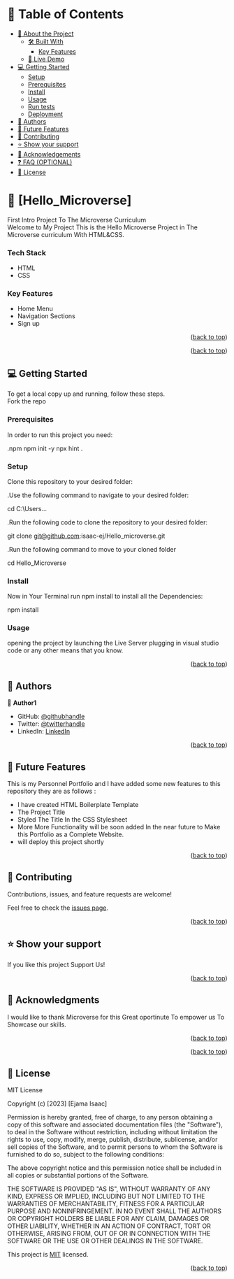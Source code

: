 <a name="readme-top"></a>
<!-- TABLE OF CONTENTS -->

# 📗 Table of Contents

- [📖 About the Project](#about-project)
  - [🛠 Built With](#built-with)
    - [Key Features](#key-features)
  - [🚀 Live Demo](#live-demo)
- [💻 Getting Started](#getting-started)
  - [Setup](#setup)
  - [Prerequisites](#prerequisites)
  - [Install](#install)
  - [Usage](#usage)
  - [Run tests](#run-tests)
  - [Deployment](#deployment)
- [👥 Authors](#authors)
- [🔭 Future Features](#future-features)
- [🤝 Contributing](#contributing)
- [⭐️ Show your support](#support)
- [🙏 Acknowledgements](#acknowledgements)
- [❓ FAQ (OPTIONAL)](#faq)
- [📝 License](#license)

<!-- PROJECT DESCRIPTION -->

# 📖 [Hello_Microverse] <a name="about-project"></a>

 First Intro Project To The Microverse Curriculum
<br>
Welcome to My Project
This is the Hello Microverse Project in The Microverse curriculum With HTML&CSS.

<!--Tech stack --->

### Tech Stack <a name="tech-stack">
<ul>
<li>HTML</li>
<li>CSS</li>
</ul>

</a>
<!-- Features -->

### Key Features <a name="key-features">
- Home Menu
- Navigation Sections
- Sign up</a>



<p align="right">(<a href="#readme-top">back to top</a>)</p>

<!-- LIVE DEMO -->

<p align="right">(<a href="#readme-top">back to top</a>)</p>

<!-- GETTING STARTED -->

## 💻 Getting Started <a name="getting-started">
  To get a local copy up and running, follow these steps.
<br>
 Fork the repo
</a>


### Prerequisites

In order to run this project you need:

.npm
 npm init -y
 npx hint .

### Setup

 Clone this repository to your desired folder:
  
  .Use the following command to navigate to your desired folder:

  cd C:\Users\...

  .Run the following code to clone the repository to your desired folder:

  git clone git@github.com:isaac-ej/Hello_microverse.git

  .Run the following command to move to your cloned folder

  cd Hello_Microverse

### Install

Now in Your Terminal run <a name="npm">npm install</a>  to install all the Dependencies:

<a name="npm">npm install</a>

### Usage

opening the project by launching the Live Server plugging in visual studio code or any other means that you know.

<p align="right">(<a href="#readme-top">back to top</a>)</p>

<!-- AUTHORS -->

## 👥 Authors <a name="authors"></a>

👤 **Author1**

- GitHub: [@githubhandle](https://github.com/githubhandle)
- Twitter: [@twitterhandle](https://twitter.com/twitterhandle)
- LinkedIn: [LinkedIn](https://www.linkedin.com/in/ejama-isaac-bab607267/)


<p align="right">(<a href="#readme-top">back to top</a>)</p>

<!-- FUTURE FEATURES -->

## 🔭 Future Features <a name="future-features">
This is my Personnel Portfolio and I have added some new features to this repository they are as follows :
- I have created HTML Boilerplate Template
- The Project Title
- Styled The Title In the CSS Stylesheet
- More More Functionality will be soon added In the near future to 
 Make this Portfolio as a Complete Website.
 - will deploy this project shortly  
</a>

<p align="right">(<a href="#readme-top">back to top</a>)</p>

<!-- CONTRIBUTING -->

## 🤝 Contributing <a name="contributing"></a>

Contributions, issues, and feature requests are welcome!

Feel free to check the [issues page](../../issues/).

<p align="right">(<a href="#readme-top">back to top</a>)</p>

<!-- SUPPORT -->

## ⭐️ Show your support <a name="support"></a>

If you like this project Support Us!

<p align="right">(<a href="#readme-top">back to top</a>)</p>

<!-- ACKNOWLEDGEMENTS -->

## 🙏 Acknowledgments <a name="acknowledgements"></a>


I would like to thank Microverse for this Great oportinute To empower us To Showcase our skills.

<p align="right">(<a href="#readme-top">back to top</a>)</p>

<!-- FAQ (optional) -->

<p align="right">(<a href="#readme-top">back to top</a>)</p>

<!-- LICENSE -->

## 📝 License <a name="license">
MIT License

Copyright (c) [2023] [Ejama Isaac]

Permission is hereby granted, free of charge, to any person obtaining a copy
of this software and associated documentation files (the "Software"), to deal
in the Software without restriction, including without limitation the rights
to use, copy, modify, merge, publish, distribute, sublicense, and/or sell
copies of the Software, and to permit persons to whom the Software is
furnished to do so, subject to the following conditions:

The above copyright notice and this permission notice shall be included in all
copies or substantial portions of the Software.

THE SOFTWARE IS PROVIDED "AS IS", WITHOUT WARRANTY OF ANY KIND, EXPRESS OR
IMPLIED, INCLUDING BUT NOT LIMITED TO THE WARRANTIES OF MERCHANTABILITY,
FITNESS FOR A PARTICULAR PURPOSE AND NONINFRINGEMENT. IN NO EVENT SHALL THE
AUTHORS OR COPYRIGHT HOLDERS BE LIABLE FOR ANY CLAIM, DAMAGES OR OTHER
LIABILITY, WHETHER IN AN ACTION OF CONTRACT, TORT OR OTHERWISE, ARISING FROM,
OUT OF OR IN CONNECTION WITH THE SOFTWARE OR THE USE OR OTHER DEALINGS IN THE
SOFTWARE.

</a>

This project is [MIT](./LICENSE) licensed.


<p align="right">(<a href="#readme-top">back to top</a>)</p>


